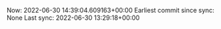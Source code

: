 Now: 2022-06-30 14:39:04.609163+00:00 Earliest commit since sync: None Last sync: 2022-06-30 13:29:18+00:00
